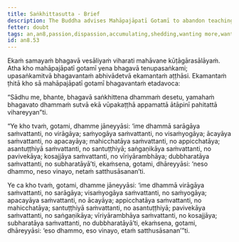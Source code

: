 ```yaml
---
title: Saṅkhittasutta - Brief
description: The Buddha advises Mahāpajāpatī Gotamī to abandon teachings that lead to passion, being bound, accumulating, wanting more, discontentment, company, laziness, and being burdensome. Instead, embrace teachings that lead to dispassion, being unbound, shedding, wanting less, contentment, solitude, the arousal of energy, and being unburdensome.
fetter: doubt
tags: an,an8,passion,dispassion,accumulating,shedding,wanting more,wanting less,discontentment,contentment,company,solitude,laziness,arousal of energy,burdensome,unburdensome
id: an8.53
---
```


Ekaṁ samayaṁ bhagavā vesāliyaṁ viharati mahāvane kūṭāgārasālāyaṁ. Atha kho mahāpajāpatī gotamī yena bhagavā tenupasaṅkami; upasaṅkamitvā bhagavantaṁ abhivādetvā ekamantaṁ aṭṭhāsi. Ekamantaṁ ṭhitā kho sā mahāpajāpatī gotamī bhagavantaṁ etadavoca:

“Sādhu me, bhante, bhagavā saṅkhittena dhammaṁ desetu, yamahaṁ bhagavato dhammaṁ sutvā ekā vūpakaṭṭhā appamattā ātāpinī pahitattā vihareyyan”ti.

“Ye kho tvaṁ, gotami, dhamme jāneyyāsi: ‘ime dhammā sarāgāya saṁvattanti, no virāgāya; saṁyogāya saṁvattanti, no visaṁyogāya; ācayāya saṁvattanti, no apacayāya; mahicchatāya saṁvattanti, no appicchatāya; asantuṭṭhiyā saṁvattanti, no santuṭṭhiyā; saṅgaṇikāya saṁvattanti, no pavivekāya; kosajjāya saṁvattanti, no vīriyārambhāya; dubbharatāya saṁvattanti, no subharatāyā’ti, ekaṁsena, gotami, dhāreyyāsi: ‘neso dhammo, neso vinayo, netaṁ satthusāsanan’ti.

Ye ca kho tvaṁ, gotami, dhamme jāneyyāsi: ‘ime dhammā virāgāya saṁvattanti, no sarāgāya; visaṁyogāya saṁvattanti, no saṁyogāya; apacayāya saṁvattanti, no ācayāya; appicchatāya saṁvattanti, no mahicchatāya; santuṭṭhiyā saṁvattanti, no asantuṭṭhiyā; pavivekāya saṁvattanti, no saṅgaṇikāya; vīriyārambhāya saṁvattanti, no kosajjāya; subharatāya saṁvattanti, no dubbharatāyā’ti, ekaṁsena, gotami, dhāreyyāsi: ‘eso dhammo, eso vinayo, etaṁ satthusāsanan’”ti.